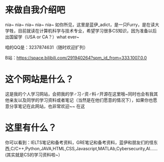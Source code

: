 # 来做自我介绍吧
nia~
nia~
nia~
nia~
nia~
如你所见，这里是蓝伊_adict，是一只Furry，是在读大学牲，目前就读在计算机科学与技术专业，希望学习很多CS知识，因为准备以后出国留学（USA or CA？）what ever~

咱的QQ是：3237874631（随时欢迎扩列）

B站：https://space.bilibili.com/291940264?spm_id_from=333.1007.0.0
# 这个网站是什么？
这是我的个人学习网站，会把我的学♂习♂资♂料♂开源在这里哦~同时也会有我其他亲友以及同学的学习资料或者笔记（当然是在他们愿意的情况下），如果你也愿意分享笔记在此网站，也非常欢迎~~
在这

# 这里有什么？
你可以看到：IELTS笔记和备考资料，GRE笔记和备考资料，蓝伊和朋友们的怪东西,C/C++,Python,JAVA,HTML,CSS,Javascript,MATLAb,Cybersecurity,AI......(其实就是CS的学习资料啦~）

